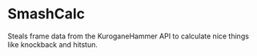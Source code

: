 # SmashCalc
Steals frame data from the KuroganeHammer API to calculate nice things like knockback and hitstun.
